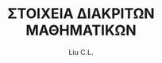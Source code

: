 ---
author: Liu C.L.
cover: https://static.eudoxus.gr/books/preview/25/cover-225.jpg
edition: 1η
eudoxusid: '225'
isbn: 978-960-524-072-1
layout: bibtex
num_pages: '548'
publisher: ΙΤΕ-ΠΑΝΕΠΙΣΤΗΜΙΑΚΕΣ ΕΚΔΟΣΕΙΣ ΚΡΗΤΗΣ
ref: isbn_978_960_524_072_1
title: ΣΤΟΙΧΕΙΑ ΔΙΑΚΡΙΤΩΝ ΜΑΘΗΜΑΤΙΚΩΝ
year: '2009'
---